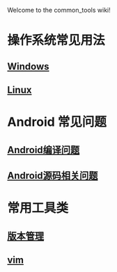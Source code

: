 Welcome to the common_tools wiki!
# 操作系统常见用法
## [Windows](Windows)
## [Linux](Linux)
# Android 常见问题
## [Android编译问题](Android编译问题)
## [Android源码相关问题](Android源码相关问题)
# 常用工具类
## [版本管理](版本管理)
## [vim](vim)